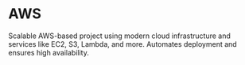 # AWS
Scalable AWS-based project using modern cloud infrastructure and services like EC2, S3, Lambda, and more. Automates deployment and ensures high availability.
